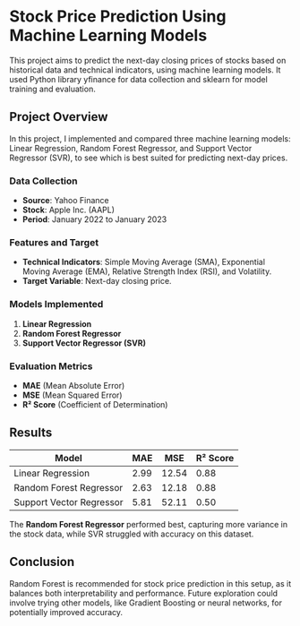 # Stock Price Prediction Using Machine Learning Models

This project aims to predict the next-day closing prices of stocks based on historical data and technical indicators, using machine learning models. It used Python library yfinance for data collection and sklearn for model training and evaluation.

## Project Overview

In this project, I implemented and compared three machine learning models: Linear Regression, Random Forest Regressor, and Support Vector Regressor (SVR), to see which is best suited for predicting next-day prices.

### Data Collection

- **Source**: Yahoo Finance
- **Stock**: Apple Inc. (AAPL)
- **Period**: January 2022 to January 2023

### Features and Target
- **Technical Indicators**: Simple Moving Average (SMA), Exponential Moving Average (EMA), Relative Strength Index (RSI), and Volatility.
- **Target Variable**: Next-day closing price.

### Models Implemented
1. **Linear Regression**
2. **Random Forest Regressor**
3. **Support Vector Regressor (SVR)**

### Evaluation Metrics
- **MAE** (Mean Absolute Error)
- **MSE** (Mean Squared Error)
- **R² Score** (Coefficient of Determination)

## Results

| Model                     | MAE       | MSE       | R² Score |
|---------------------------|-----------|-----------|----------|
| Linear Regression         | 2.99      | 12.54     | 0.88     |
| Random Forest Regressor   | 2.63      | 12.18     | 0.88     |
| Support Vector Regressor  | 5.81      | 52.11     | 0.50     |

The **Random Forest Regressor** performed best, capturing more variance in the stock data, while SVR struggled with accuracy on this dataset.

## Conclusion

Random Forest is recommended for stock price prediction in this setup, as it balances both interpretability and performance. Future exploration could involve trying other models, like Gradient Boosting or neural networks, for potentially improved accuracy.
